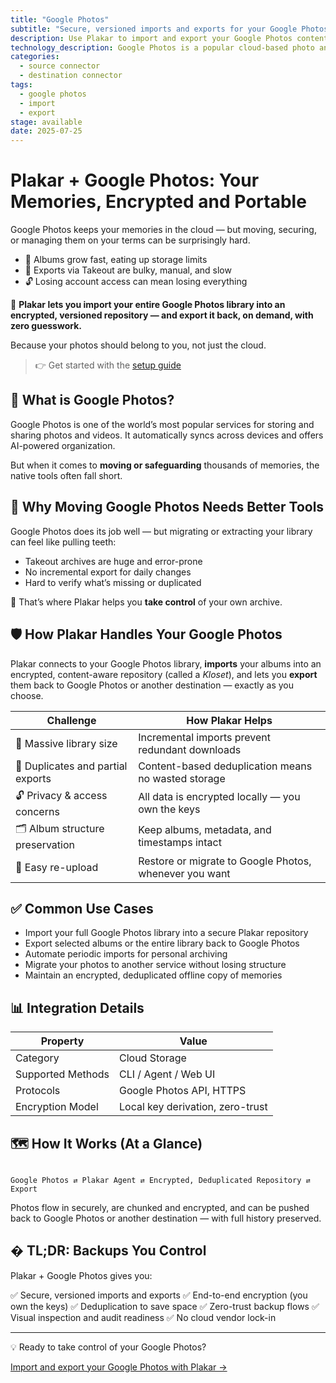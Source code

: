 ```yaml
---
title: "Google Photos"
subtitle: "Secure, versioned imports and exports for your Google Photos library"
description: Use Plakar to import and export your Google Photos content safely. Preserve memories with encryption, deduplication, and full control.
technology_description: Google Photos is a popular cloud-based photo and video storage service, trusted by millions to keep personal and family memories safe and accessible.
categories:
  - source connector
  - destination connector
tags:
  - google photos
  - import
  - export
stage: available
date: 2025-07-25
---
```


# Plakar + Google Photos: Your Memories, Encrypted and Portable

Google Photos keeps your memories in the cloud — but moving, securing, or managing them on your terms can be surprisingly hard.

- 📸 Albums grow fast, eating up storage limits
- 🔄 Exports via Takeout are bulky, manual, and slow
- 🔓 Losing account access can mean losing everything

🔐 **Plakar lets you import your entire Google Photos library into an encrypted, versioned repository — and export it back, on demand, with zero guesswork.**

Because your photos should belong to you, not just the cloud.

> 👉 Get started with the [setup guide](docs/main/integrations/google-photos/)

## 🧠 What is Google Photos?

Google Photos is one of the world’s most popular services for storing and sharing photos and videos. It automatically syncs across devices and offers AI-powered organization.

But when it comes to **moving or safeguarding** thousands of memories, the native tools often fall short.

## 🚨 Why Moving Google Photos Needs Better Tools

Google Photos does its job well — but migrating or extracting your library can feel like pulling teeth:

- Takeout archives are huge and error-prone
- No incremental export for daily changes
- Hard to verify what’s missing or duplicated

🎯 That’s where Plakar helps you **take control** of your own archive.

## 🛡️ How Plakar Handles Your Google Photos

Plakar connects to your Google Photos library, **imports** your albums into an encrypted, content-aware repository (called a *Kloset*), and lets you **export** them back to Google Photos or another destination — exactly as you choose.

| **Challenge**                     | **How Plakar Helps**                                           |
|-----------------------------------|----------------------------------------------------------------|
| 📸 Massive library size            | Incremental imports prevent redundant downloads                |
| 🔄 Duplicates and partial exports  | Content-based deduplication means no wasted storage            |
| 🔓 Privacy & access concerns       | All data is encrypted locally — you own the keys               |
| 🗂️ Album structure preservation    | Keep albums, metadata, and timestamps intact                   |
| 🔄 Easy re-upload                  | Restore or migrate to Google Photos, whenever you want         |

## ✅ Common Use Cases

- Import your full Google Photos library into a secure Plakar repository
- Export selected albums or the entire library back to Google Photos
- Automate periodic imports for personal archiving
- Migrate your photos to another service without losing structure
- Maintain an encrypted, deduplicated offline copy of memories

## 📊 Integration Details

| **Property**         | **Value**                           |
|----------------------|-------------------------------------|
| Category             | Cloud Storage                       |
| Supported Methods    | CLI / Agent / Web UI                |
| Protocols            | Google Photos API, HTTPS            |
| Encryption Model     | Local key derivation, zero-trust    |

## 🗺️ How It Works (At a Glance)

```

Google Photos ⇄ Plakar Agent ⇄ Encrypted, Deduplicated Repository ⇄ Export

```

Photos flow in securely, are chunked and encrypted, and can be pushed back to Google Photos or another destination — with full history preserved.

## � TL;DR: Backups You Control

Plakar + Google Photos gives you:

✅ Secure, versioned imports and exports
✅ End-to-end encryption (you own the keys)
✅ Deduplication to save space
✅ Zero-trust backup flows
✅ Visual inspection and audit readiness
✅ No cloud vendor lock-in

---

💡 Ready to take control of your Google Photos?

[Import and export your Google Photos with Plakar →](docs/main/integrations/google-photos/)
